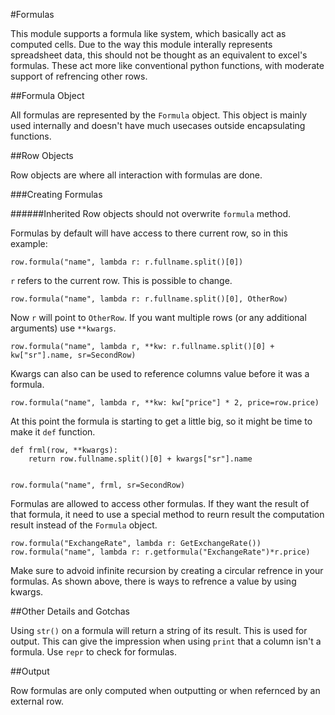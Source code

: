 #Formulas

This module supports a formula like system, which basically act as computed cells. Due to the way this module interally represents spreadsheet data, this should not be thought as an equivalent to excel's formulas. These act more like conventional python functions, with moderate support of refrencing other rows.

##Formula Object

All formulas are represented by the `Formula` object. This object is mainly used internally and doesn't have much usecases outside encapsulating functions.

##Row Objects

Row objects are where all interaction with formulas are done. 

###Creating Formulas

######Inherited Row objects should not overwrite `formula` method.

Formulas by default will have access to there current row, so in this example:

    row.formula("name", lambda r: r.fullname.split()[0])

`r` refers to the current row. This is possible to change.

    row.formula("name", lambda r: r.fullname.split()[0], OtherRow)

Now `r` will point to `OtherRow`.  If you want multiple rows (or any additional arguments) use `**kwargs`. 

    row.formula("name", lambda r, **kw: r.fullname.split()[0] + kw["sr"].name, sr=SecondRow)

Kwargs can also can be used to reference columns value before it was a formula.

    row.formula("name", lambda r, **kw: kw["price"] * 2, price=row.price)

At this point the formula is starting to get a little big, so it might be time to make it `def` function.

    def frml(row, **kwargs):
        return row.fullname.split()[0] + kwargs["sr"].name


    row.formula("name", frml, sr=SecondRow)


Formulas are allowed to access other formulas. If they want the result of that formula, it need to use a special method to reurn result the computation result instead of the `Formula` object.
    
    row.formula("ExchangeRate", lambda r: GetExchangeRate())
    row.formula("name", lambda r: r.getformula("ExchangeRate")*r.price)

Make sure to advoid infinite recursion by creating a circular refrence in your formulas. As shown above, there is ways to refrence a value by using kwargs.

##Other Details and Gotchas

Using `str()` on a formula will return a string of its result. This is used for output. This can give the impression when using `print` that a column isn't a formula. Use `repr` to check for formulas.


##Output

Row formulas are only computed when outputting or when refernced by an external row. 

